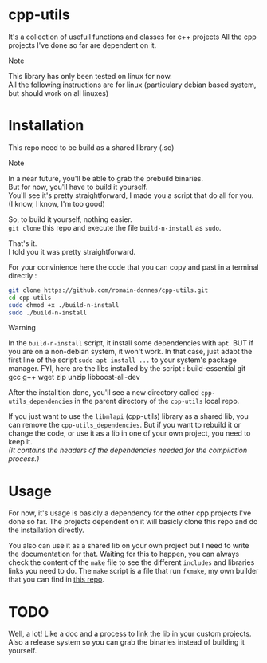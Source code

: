 # cpp-utils

It's a collection of usefull functions and classes for c++ projects
All the cpp projects I've done so far are dependent on it.

> [!NOTE]
> This library has only been tested on linux for now.  
> All the following instructions are for linux (particulary debian based system, but should work on all linuxes)

# Installation

This repo need to be build as a shared library (.so)
> [!NOTE]
> In a near future, you'll be able to grab the prebuild binaries.  
> But for now, you'll have to build it yourself.  
> You'll see it's pretty straightforward, I made you a script that do all for you. (I know, I know, I'm too good)

So, to build it yourself, nothing easier.  
`git clone` this repo and execute the file `build-n-install` as `sudo`.

That's it.  
I told you it was pretty straightforward.

For your convinience here the code that you can copy and past in a terminal directly :
```bash
git clone https://github.com/romain-donnes/cpp-utils.git
cd cpp-utils
sudo chmod +x ./build-n-install
sudo ./build-n-install
```

> [!WARNING]
> In the `build-n-install` script, it install some dependencies with `apt`.
> BUT if you are on a non-debian system, it won't work.
> In that case, just adabt the first line of the script `sudo apt install ...` to your system's package manager.
> FYI, here are the libs installed by the script : 
> build-essential git gcc g++ wget zip unzip libboost-all-dev

After the installtion done, you'll see a new directory called `cpp-utils_dependencies` in the parent directory of the `cpp-utils` local repo.

If you just want to use the `libmlapi` (cpp-utils) library as a shared lib, you can remove the `cpp-utils_dependencies`.
But if you want to rebuild it or change the code, or use it as a lib in one of your own project, you need to keep it.  
*(It contains the headers of the dependencies needed for the compilation process.)*

# Usage

For now, it's usage is basicly a dependency for the other cpp projects I've done so far.
The projects dependent on it will basicly clone this repo and do the installation directly.

You also can use it as a shared lib on your own project but I need to write the documentation for that.
Waiting for this to happen, you can always check the content of the `make` file to see the different `includes` and libraries links you need to do.
The `make` script is a file that run `fxmake`, my own builder that you can find in [this repo](https://github.com/Rrominet/py-utils/tree/main/build).

# TODO

Well, a lot! Like a doc and a process to link the lib in your custom projects.  
Also a release system so you can grab the binaries instead of building it yourself.
